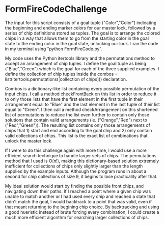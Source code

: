 FormFireCodeChallenge
=====================

The input for this script consists of a goal tuple ("Color","Color") indicating the beginning and ending marker colors for our master lock, followed by a series of chip definitions stored as tuples. The goal is to arrange the colored chips in a way that allows them to go from the starting color in the goal state to the ending color in the goal state, unlocking our lock. I ran the code in my terminal using "python FormFireCode.py".

My code uses the Python itertools library and the permutations method to accept an arrangement of chip tuples. I define the goal tuple as being ("Blue","Green") which is the goal for each of the three supplied examples. I define the collection of chip tuples inside the combos = list(itertools.permutations([collection of chips])) declaration. 

Combos is a dictionary-like list containing every possible permutation of the input chips. I call a method checkFrontBack on this list in order to reduce it to only those lists that have the first element in the first tuple in their arrangement equal to "Blue" and the last element in the last tuple of their list equal to "Green". I then call a method checkArrangement on this shortened list of permutations to reduce the list even further to contain only those solutions that contain valid arrangements (ie. ("Orange","Red") next to ("Red","Green")). The resulting list contains only those arrangements of chips that 1) start and end according to the goal chip and 2) only contain valid collections of chips. This list is the exact list of combinations that unlock the master lock. 

If I were to do this challenge again with more time, I would use a more efficient search technique to handle larger sets of chips. The permutations method that I used is O(n!), making this dictionary-based solution extremely inefficient for collections of chips only slightly larger than the length supplied by the example inputs. Although the program runs in about a second for chip collections of size 9, it begins to lose practicality after that. 

My ideal solution would start by finding the possible front chips, and navigating down their paths. If I reached a point where a given chip was unable to match another or I had used every chip and reached a state that didn't match the goal, I would backtrack to a point that was valid, even if that meant returning to the begining chip choice. By backtracking and using a good hueristic instead of brute forcing every combination, I could create a much more efficient algorithm for searching larger collections of chips. 
